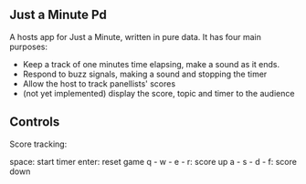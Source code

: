 Just a Minute Pd
----------------

A hosts app for Just a Minute, written in pure data. It has four main purposes:

* Keep a track of one minutes time elapsing, make a sound as it ends.
* Respond to buzz signals, making a sound and stopping the timer
* Allow the host to track panellists' scores
* (not yet implemented) display the score, topic and timer to the audience

Controls
--------

Score tracking:

space: start timer
enter: reset game
q - w - e - r: score up
a - s - d - f: score down

